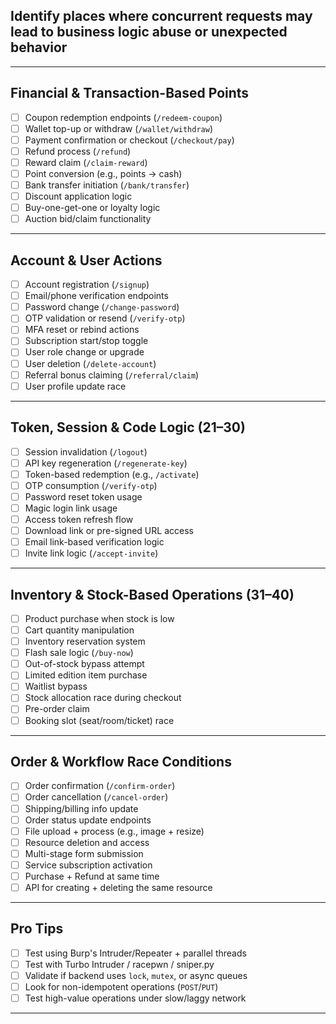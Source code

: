 
## Identify places where concurrent requests may lead to business logic abuse or unexpected behavior

---

## Financial & Transaction-Based Points
- [ ] Coupon redemption endpoints (`/redeem-coupon`)
- [ ] Wallet top-up or withdraw (`/wallet/withdraw`)
- [ ] Payment confirmation or checkout (`/checkout/pay`)
- [ ] Refund process (`/refund`)
- [ ] Reward claim (`/claim-reward`)
- [ ] Point conversion (e.g., points → cash)
- [ ] Bank transfer initiation (`/bank/transfer`)
- [ ] Discount application logic
- [ ] Buy-one-get-one or loyalty logic
- [ ] Auction bid/claim functionality

---

## Account & User Actions
- [ ] Account registration (`/signup`)
- [ ] Email/phone verification endpoints
- [ ] Password change (`/change-password`)
- [ ] OTP validation or resend (`/verify-otp`)
- [ ] MFA reset or rebind actions
- [ ] Subscription start/stop toggle
- [ ] User role change or upgrade
- [ ] User deletion (`/delete-account`)
- [ ] Referral bonus claiming (`/referral/claim`)
- [ ] User profile update race

---

## Token, Session & Code Logic (21–30)
- [ ] Session invalidation (`/logout`)
- [ ] API key regeneration (`/regenerate-key`)
- [ ] Token-based redemption (e.g., `/activate`)
- [ ] OTP consumption (`/verify-otp`)
- [ ] Password reset token usage
- [ ] Magic login link usage
- [ ] Access token refresh flow
- [ ] Download link or pre-signed URL access
- [ ] Email link-based verification logic
- [ ] Invite link logic (`/accept-invite`)

---

## Inventory & Stock-Based Operations (31–40)
- [ ] Product purchase when stock is low
- [ ] Cart quantity manipulation
- [ ] Inventory reservation system
- [ ] Flash sale logic (`/buy-now`)
- [ ] Out-of-stock bypass attempt
- [ ] Limited edition item purchase
- [ ] Waitlist bypass
- [ ] Stock allocation race during checkout
- [ ] Pre-order claim
- [ ] Booking slot (seat/room/ticket) race

---

## Order & Workflow Race Conditions
- [ ] Order confirmation (`/confirm-order`)
- [ ] Order cancellation (`/cancel-order`)
- [ ] Shipping/billing info update
- [ ] Order status update endpoints
- [ ] File upload + process (e.g., image + resize)
- [ ] Resource deletion and access
- [ ] Multi-stage form submission
- [ ] Service subscription activation
- [ ] Purchase + Refund at same time
- [ ] API for creating + deleting the same resource

---

## Pro Tips
- [ ] Test using Burp's Intruder/Repeater + parallel threads
- [ ] Test with Turbo Intruder / racepwn / sniper.py
- [ ] Validate if backend uses `lock`, `mutex`, or async queues
- [ ] Look for non-idempotent operations (`POST`/`PUT`)
- [ ] Test high-value operations under slow/laggy network

---
